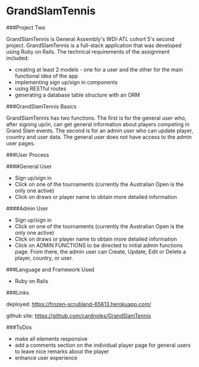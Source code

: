 # GrandSlamTennis

###Project Two

GrandSlamTennis is General Assembly's WDI-ATL cohort 5's second project. GrandSlamTennis is a full-stack application that was developed using Ruby on Rails.  The technical requirements of the assignment included:

* creating at least 2 models - one for a user and the other for the main functional idea of the app
* implementing sign up/sign in components
* using RESTful routes
* generating a database table structure with an ORM 



###GrandSlamTennis Basics

GrandSlamTennis has two functions.  The first is for the general user who, after signing up/in, can get general information about players competing in Grand Slam events.  The second is for an admin user who can update player, country and user data.  The general user does not have access to the admin user pages. 


###User Process

####General User
* Sign up/sign in
* Click on one of the tournaments (currently the Australian Open is the only one active)
* Click on draws or player name to obtain more detailed information

####Admin User
* Sign up/sign in
* Click on one of the tournaments (currently the Australian Open is the only one active)
* Click on draws or player name to obtain more detailed information
* Click on ADMIN FUNCTIONS to be directed to initial admin functions page.  From there, the admin user can Create, Update, Edit or Delete a player, country, or user.



###Language and Framework Used

* Ruby on Rails



###Links

deployed: https://frozen-scrubland-65613.herokuapp.com/

github site: https://github.com/cardnoles/GrandSlamTennis

###ToDos

* make all elements responsive
* add a comments section on the individual player page for general users to leave nice remarks about the player
* enhance user experience
